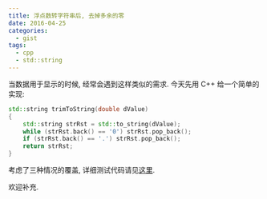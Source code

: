 ```yaml
---
title: 浮点数转字符串后, 去掉多余的零
date: 2016-04-25
categories: 
  - gist
tags:
  - cpp
  - std::string
---
```


当数据用于显示的时候, 经常会遇到这样类似的需求. 今天先用 C++ 给一个简单的实现:

```cpp
std::string trimToString(double dValue)
{
    std::string strRst = std::to_string(dValue);
    while (strRst.back() == '0') strRst.pop_back();
    if (strRst.back() == '.') strRst.pop_back();
    return strRst;
}
```

考虑了三种情况的覆盖, 详细测试代码请见[这里](https://gist.github.com/pezy/33b6fb351cae8b8b820162a4e54ef0bf).

欢迎补充.
